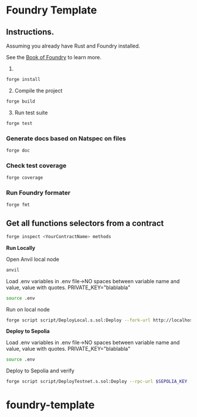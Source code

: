 # Foundry Template

## Instructions.
Assuming you already have Rust and Foundry installed.

See the [Book of Foundry](https://book.getfoundry.sh/projects/working-on-an-existing-project.html) to learn more.

1. 
```bash
forge install
```
2. Compile the project
```bash
forge build
``` 
3. Run test suite
```bash
forge test
```

### Generate docs based on Natspec on files

```bash
forge doc
```

### Check test coverage 
```bash
forge coverage
```

### Run Foundry formater
```bash
forge fmt
``` 

## Get all functions selectors from a contract
```bash
forge inspect <YourContractName> methods
```

**Run Locally**

Open Anvil local node
```bash
anvil
```
Load .env variables 
in .env file->NO spaces between variable name and value, value with quotes. PRIVATE_KEY="blablabla"
```bash
source .env
```
Run on local node
```bash
forge script script/DeployLocal.s.sol:Deploy --fork-url http://localhost:8545  --private-key $PRIVATE_KEY_ANVIL_0 --broadcast 
```

**Deploy to Sepolia**

Load .env variables 
in .env file->NO spaces between variable name and value, value with quotes. PRIVATE_KEY="blablabla"
```bash
source .env
```

Deploy to Sepolia and verify
```bash
forge script script/DeployTestnet.s.sol:Deploy --rpc-url $SEPOLIA_KEY  --private-key $PRIVATE_KEY --broadcast --verify --etherscan-api-key $ETHERSCAN_KEY -vvvv
```
# foundry-template
